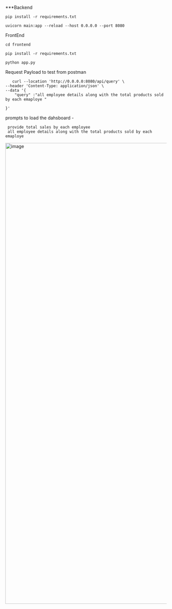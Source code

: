 ***Backend 

    pip install -r requirements.txt
    
    uvicorn main:app --reload --host 0.0.0.0 --port 8080
    
FrontEnd

    cd frontend
    
    pip install -r requirements.txt
    
    python app.py
    
 Request Payload to test from postman 
 
       curl --location 'http://0.0.0.0:8080/api/query' \
    --header 'Content-Type: application/json' \
    --data '{
        "query" :"all employee details along with the total products sold by each emaploye "
    
    }'


prompts to load the dahsboard - 

     provide total sales by each employee
     all employee details along with the total products sold by each emaploye 

<img width="1440" alt="image" src="https://github.com/user-attachments/assets/22c203c4-83a5-4a0f-a91b-bf26279b7b2a" />




    

